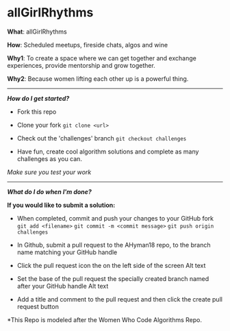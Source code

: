 # allGirlRhythms


**What**: allGirlRhythms

**How**: Scheduled meetups, fireside chats, algos and wine

**Why1**: To create a space where we can get together and exchange experiences, provide mentorship and grow together.

**Why2**: Because women lifting each other up is a powerful thing.


---
***How do I get started?***

- Fork this repo

- Clone your fork 
  `git clone <url>`
  
- Check out the 'challenges' branch 
  `git checkout challenges`
  
- Have fun, create cool algorithm solutions and complete as many challenges as you can.

*Make sure you test your work*

----

***What do I do when I'm done?***

**If you would like to submit a solution:**


- When completed, commit and push your changes to your GitHub fork 
  `git add <filename>` 
  `git commit -m <commit message>` 
  `git push origin challenges`
  
- In Github, submit a pull request to the AHyman18 repo, to the branch name matching your GitHub handle 

- Click the pull request icon the on the left side of the screen Alt text

- Set the base of the pull request the specially created branch named after your GitHub handle Alt text

- Add a title and comment to the pull request and then click the create pull request button 



*This Repo is modeled after the Women Who Code Algorithms Repo.


